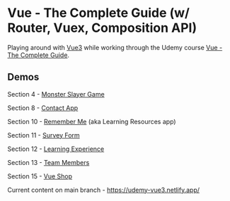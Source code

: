 # Vue - The Complete Guide (w/ Router, Vuex, Composition API)

Playing around with [Vue3](https://v3.vuejs.org/) while working through the Udemy course [Vue - The Complete Guide](https://www.udemy.com/course/vuejs-2-the-complete-guide).

## Demos

Section 4 - [Monster Slayer Game](https://monster-slayer-game--udemy-vue3.netlify.app/)

Section 8 - [Contact App](https://contact-app--udemy-vue3.netlify.app/)

Section 10 - [Remember Me](https://remember-me--udemy-vue3.netlify.app/) (aka Learning Resources app)

Section 11 - [Survey Form](https://survey-app--udemy-vue3.netlify.app/)

Section 12 - [Learning Experience](https://learning-experience--udemy-vue3.netlify.app/)

Section 13 - [Team Members](https://team-members--udemy-vue3.netlify.app/)

Section 15 - [Vue Shop](https://vue-shop--udemy-vue3.netlify.app/)

Current content on main branch - https://udemy-vue3.netlify.app/
